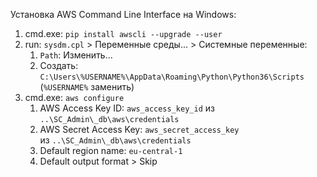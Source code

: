 Установка AWS Command Line Interface на Windows:

1. cmd.exe: `pip install awscli --upgrade --user`
2. run: `sysdm.cpl` > Переменные среды... > Системные переменные:
    1. `Path`: Изменить...
    2. Создать: `C:\Users\%USERNAME%\AppData\Roaming\Python\Python36\Scripts` (`%USERNAME%` заменить)
3. cmd.exe: `aws configure`
    1. AWS Access Key ID: `aws_access_key_id` из `..\SC_Admin\_db\aws\credentials`
    2. AWS Secret Access Key: `aws_secret_access_key` из&nbsp;`..\SC_Admin\_db\aws\credentials`
    3. Default region name: `eu-central-1`
    4. Default output format > Skip
